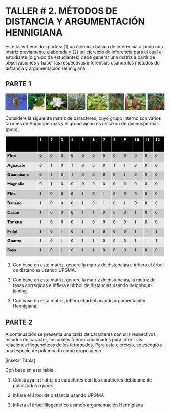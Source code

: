 # TALLER # 2. MÉTODOS DE DISTANCIA Y ARGUMENTACIÓN HENNIGIANA

Este taller tiene dos partes: (1) un ejercicio básico de inferencia usando una matriz previamente elaborada y (2) un ejercicio de inferencia para el cual el estudiante (o grupo de estudiantes) debe generar una matriz a partir de observaciones y hacer las respectivas inferencias usando los métodos de distancia y argumentación Hennigiana.

## PARTE 1

![](/clase_2/Slide1.jpg)

Considere la siguiente matriz de caracteres, cuyo grupo interno son varios taxones de Angiospermas y el grupo ajeno es un taxon de gimnospermas (pino):

![](/clase_2/matriz.jpg)


1. Con base en esta matriz, genere la matriz de distancias e infiera el árbol de distancias usando UPGMA.

2. Con base en esta matriz, genere la matriz de distancias, la matriz de tasas corregidas e infiera el árbol de distancias usando neighbour-joining.

3. Con base en esta matriz, infiera el árbol usando argumentación Hennigiana.

## PARTE 2

A continuación se presenta una tabla de caracteres con sus respectivos estados de caracter, los cuales fueron codificados para inferir las relaciones filogenéticas de los tetrapodos. Para este ejercicio, se escogió a una especie de pulmonado como grupo ajeno.

[insetar Tabla]

Con base en esta tabla:

1. Construya la matriz de caracteres con los caracteres debidamente polarizados _a priori_.

2. Infiera el árbol de distancia usando UPGMA

3. Infiera el árbol filogenético usando argumentación Hennigiana



